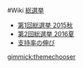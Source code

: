 #Wiki
[総選挙]()

- [第1回総選挙 2015秋](election/election2015.md)
- [第2回総選挙 2016夏](election/election2016.md)
- [支持率の伸び](election/election2016-2015.md)

[gimmick:themechooser](slate)
